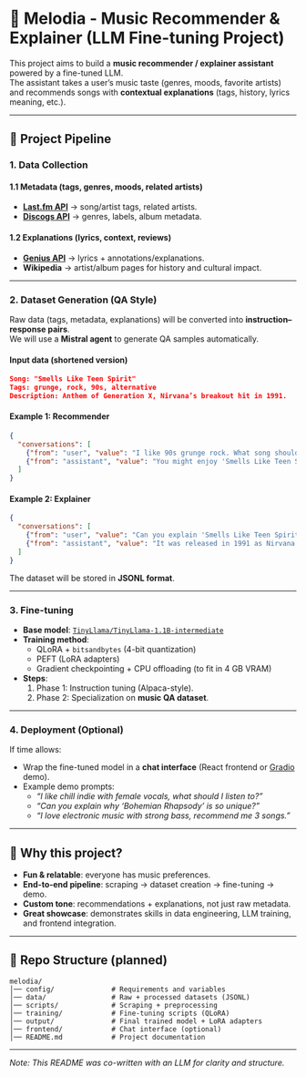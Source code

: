 
# 🎵 Melodia - Music Recommender & Explainer (LLM Fine-tuning Project)

This project aims to build a **music recommender / explainer assistant** powered by a fine-tuned LLM.  
The assistant takes a user’s music taste (genres, moods, favorite artists) and recommends songs with **contextual explanations** (tags, history, lyrics meaning, etc.).

---

## 📌 Project Pipeline

### 1. Data Collection

#### 1.1 Metadata (tags, genres, moods, related artists)
- **[Last.fm API](https://www.last.fm/api)** → song/artist tags, related artists.  
- **[Discogs API](https://www.discogs.com/developers/)** → genres, labels, album metadata.  

#### 1.2 Explanations (lyrics, context, reviews)
- **[Genius API](https://docs.genius.com/)** → lyrics + annotations/explanations.  
- **Wikipedia** → artist/album pages for history and cultural impact.  

---

### 2. Dataset Generation (QA Style)

Raw data (tags, metadata, explanations) will be converted into **instruction–response pairs**.  
We will use a **Mistral agent** to generate QA samples automatically.

#### Input data (shortened version)
```json
Song: "Smells Like Teen Spirit"  
Tags: grunge, rock, 90s, alternative  
Description: Anthem of Generation X, Nirvana’s breakout hit in 1991.
```

#### Example 1: Recommender
```json
{
  "conversations": [
    {"from": "user", "value": "I like 90s grunge rock. What song should I listen to?"},
    {"from": "assistant", "value": "You might enjoy 'Smells Like Teen Spirit' by Nirvana. It’s a grunge anthem from the 90s that defined the alternative rock scene."}
  ]
}
```

#### Example 2: Explainer
```json
{
  "conversations": [
    {"from": "user", "value": "Can you explain 'Smells Like Teen Spirit'?"},
    {"from": "assistant", "value": "It was released in 1991 as Nirvana’s breakout hit. Known as an anthem for Generation X, its raw energy and distorted guitars shaped the grunge movement."}
  ]
}
```

The dataset will be stored in **JSONL format**.

---

### 3. Fine-tuning

- **Base model**: [`TinyLlama/TinyLlama-1.1B-intermediate`](https://huggingface.co/TinyLlama/TinyLlama-1.1B-intermediate-step-1431k-3T)  
- **Training method**:  
  - QLoRA + `bitsandbytes` (4-bit quantization)  
  - PEFT (LoRA adapters)  
  - Gradient checkpointing + CPU offloading (to fit in 4 GB VRAM)  
- **Steps**:  
  1. Phase 1: Instruction tuning (Alpaca-style).  
  2. Phase 2: Specialization on **music QA dataset**.  

---

### 4. Deployment (Optional)

If time allows:  
- Wrap the fine-tuned model in a **chat interface** (React frontend or [Gradio](https://www.gradio.app/) demo).  
- Example demo prompts:  
  - *“I like chill indie with female vocals, what should I listen to?”*  
  - *“Can you explain why ‘Bohemian Rhapsody’ is so unique?”*  
  - *“I love electronic music with strong bass, recommend me 3 songs.”*

---

## 🚀 Why this project?

- **Fun & relatable**: everyone has music preferences.  
- **End-to-end pipeline**: scraping → dataset creation → fine-tuning → demo.  
- **Custom tone**: recommendations + explanations, not just raw metadata.  
- **Great showcase**: demonstrates skills in data engineering, LLM training, and frontend integration.  

---

## 📂 Repo Structure (planned)

```
melodia/
│── config/              # Requirements and variables
│── data/                # Raw + processed datasets (JSONL)
│── scripts/             # Scraping + preprocessing
│── training/            # Fine-tuning scripts (QLoRA)
│── output/              # Final trained model + LoRA adapters
│── frontend/            # Chat interface (optional)
│── README.md            # Project documentation
```
---
*Note: This README was co-written with an LLM for clarity and structure.*
